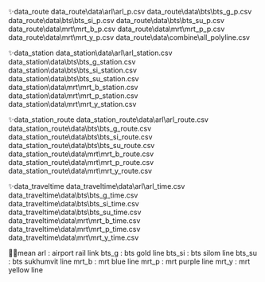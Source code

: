 ✨data_route
data_route\data\arl\arl_p.csv
data_route\data\bts\bts_g_p.csv
data_route\data\bts\bts_si_p.csv
data_route\data\bts\bts_su_p.csv
data_route\data\mrt\mrt_b_p.csv
data_route\data\mrt\mrt_p_p.csv
data_route\data\mrt\mrt_y_p.csv
data_route\data\combine\all_polyline.csv

✨data_station
data_station\data\arl\arl_station.csv
data_station\data\bts\bts_g_station.csv
data_station\data\bts\bts_si_station.csv
data_station\data\bts\bts_su_station.csv
data_station\data\mrt\mrt_b_station.csv
data_station\data\mrt\mrt_p_station.csv
data_station\data\mrt\mrt_y_station.csv

✨data_station_route
data_station_route\data\arl\arl_route.csv
data_station_route\data\bts\bts_g_route.csv
data_station_route\data\bts\bts_si_route.csv
data_station_route\data\bts\bts_su_route.csv
data_station_route\data\mrt\mrt_b_route.csv
data_station_route\data\mrt\mrt_p_route.csv
data_station_route\data\mrt\mrt_y_route.csv

✨data_traveltime
data_traveltime\data\arl\arl_time.csv
data_traveltime\data\bts\bts_g_time.csv
data_traveltime\data\bts\bts_si_time.csv
data_traveltime\data\bts\bts_su_time.csv
data_traveltime\data\mrt\mrt_b_time.csv
data_traveltime\data\mrt\mrt_p_time.csv
data_traveltime\data\mrt\mrt_y_time.csv

🐱‍👤mean
arl : airport rail link
bts_g : bts gold line
bts_si : bts silom line
bts_su : bts sukhumvit line
mrt_b : mrt blue line
mrt_p : mrt purple line
mrt_y : mrt yellow line
